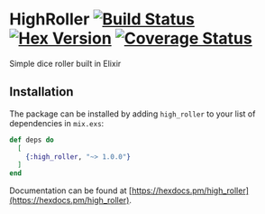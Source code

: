 # HighRoller [![Build Status](https://travis-ci.org/NateBarnes/high_roller.svg?branch=master)](https://travis-ci.org/NateBarnes/high_roller) [![Hex Version](https://img.shields.io/hexpm/v/high_roller.svg)](https://hex.pm/packages/high_roller) [![Coverage Status](https://coveralls.io/repos/github/NateBarnes/high_roller/badge.svg?branch=test-coverage)](https://coveralls.io/github/NateBarnes/high_roller?branch=test-coverage)

Simple dice roller built in Elixir

## Installation

The package can be installed by adding `high_roller` to your list of dependencies in `mix.exs`:

```elixir
def deps do
  [
    {:high_roller, "~> 1.0.0"}
  ]
end
```

Documentation can be found at [https://hexdocs.pm/high_roller](https://hexdocs.pm/high_roller).


